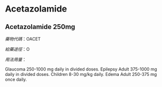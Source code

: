 # Acetazolamide

## Acetazolamide 250mg

*藥物代碼*：OACET

*給藥途徑*：O

*用法用量*：

Glaucoma 250-1000 mg daily in divided doses. Epilepsy Adult 375-1000 mg daily in divided doses. Children 8-30 mg/kg daily. Edema Adult 250-375 mg once daily.

